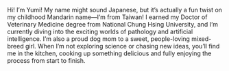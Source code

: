 Hi! I’m Yumi! My name might sound Japanese, but it’s actually a fun twist on my childhood Mandarin name—I’m from Taiwan! I earned my Doctor of Veterinary Medicine degree from National Chung Hsing University, and I’m currently diving into the exciting worlds of pathology and artificial intelligence. I’m also a proud dog mom to a sweet, people-loving mixed-breed girl. When I’m not exploring science or chasing new ideas, you’ll find me in the kitchen, cooking up something delicious and fully enjoying the process from start to finish.
